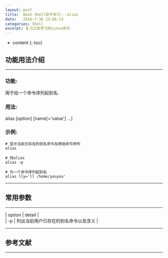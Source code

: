 ```yaml
---
layout: post
title:  Bash Shell命令学习---alias
date:   2016-7-30 13:06:13
categories: Shell
excerpt: 复习之前学习的Linux命令
---
```


* content
{: toc}

## 功能用法介绍   

---

### 功能:

用于给一个命令序列起别名.

### 用法: 

alias [option] [name[='value'] ...]

### 示例:

``` shell
# 显示当前已存在的别名命令及原始命令序列
alias

# 同alias
alias -p

# 为一个命令序列起别名
alias lly='ll /home/youyou'
```

---  

## 常用参数   

---

| option | detail |   
| -p | 列出当前用户已存在的别名命令以及含义 |   

---   

## 参考文献  

---

